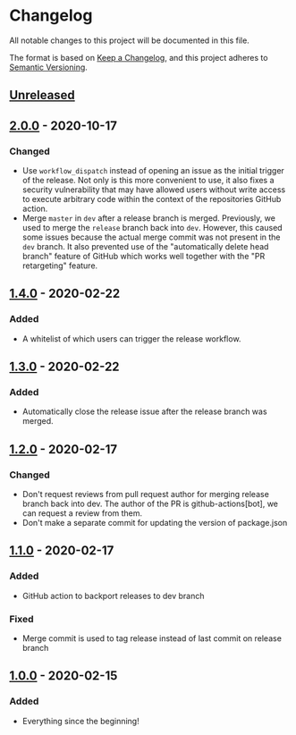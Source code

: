 # Changelog

All notable changes to this project will be documented in this file.

The format is based on [Keep a Changelog](https://keepachangelog.com/en/1.0.0/),
and this project adheres to [Semantic Versioning](https://semver.org/spec/v2.0.0.html).

## [Unreleased]

## [2.0.0] - 2020-10-17

### Changed

- Use `workflow_dispatch` instead of opening an issue as the initial trigger of the release.
  Not only is this more convenient to use, it also fixes a security vulnerability that may have allowed users without write access to execute arbitrary code within the context of the repositories GitHub action.
- Merge `master` in `dev` after a release branch is merged.
  Previously, we used to merge the `release` branch back into `dev`.
  However, this caused some issues because the actual merge commit was not present in the `dev` branch.
  It also prevented use of the "automatically delete head branch" feature of GitHub which works well together with the "PR retargeting" feature.

## [1.4.0] - 2020-02-22

### Added

- A whitelist of which users can trigger the release workflow.

## [1.3.0] - 2020-02-22

### Added

- Automatically close the release issue after the release branch was merged.

## [1.2.0] - 2020-02-17

### Changed

- Don't request reviews from pull request author for merging release branch back into dev.
  The author of the PR is github-actions[bot], we can request a review from them.
- Don't make a separate commit for updating the version of package.json

## [1.1.0] - 2020-02-17

### Added

- GitHub action to backport releases to dev branch

### Fixed

- Merge commit is used to tag release instead of last commit on release branch

## [1.0.0] - 2020-02-15

### Added

- Everything since the beginning!

[unreleased]: https://github.com/thomaseizinger/github-action-gitflow-release-workflow/compare/2.0.0...HEAD
[2.0.0]: https://github.com/thomaseizinger/github-action-gitflow-release-workflow/compare/1.4.0...2.0.0
[1.4.0]: https://github.com/thomaseizinger/github-action-gitflow-release-workflow/compare/1.3.0...1.4.0
[1.3.0]: https://github.com/thomaseizinger/github-action-gitflow-release-workflow/compare/1.2.0...1.3.0
[1.2.0]: https://github.com/thomaseizinger/github-action-gitflow-release-workflow/compare/1.1.0...1.2.0
[1.1.0]: https://github.com/thomaseizinger/github-action-gitflow-release-workflow/compare/1.0.0...1.1.0
[1.0.0]: https://github.com/thomaseizinger/github-action-gitflow-release-workflow/compare/794c3ba521cae6b168def8bdbfe1aa6a2c285257...1.0.0
